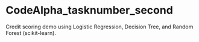 # CodeAlpha_tasknumber_second
Credit scoring demo using Logistic Regression, Decision Tree, and Random Forest (scikit-learn).
